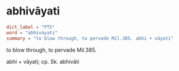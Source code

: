 # abhivāyati

``` toml
dict_label = "PTS"
word = "abhivāyati"
summary = "to blow through, to pervade Mil.385. abhi + vāyati"
```

to blow through, to pervade Mil.385.

abhi \+ vāyati; cp. Sk. abhivāti


